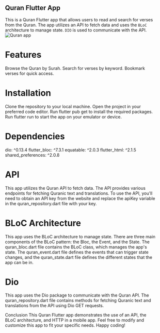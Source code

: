 ## Quran Flutter App
 
This is a Quran Flutter app that allows users to read and search for verses from the Quran. The app utilizes an API to fetch data and uses the `BLoC` architecture to manage state. `DIO` is used to communicate with the API.
<img src="quran_gsg/assets/images/quranfram" alt="Quran app" title="Quran">
# Features
Browse the Quran by Surah.
Search for verses by keyword.
Bookmark verses for quick access.
 
# Installation
Clone the repository to your local machine.
Open the project in your preferred code editor.
Run flutter pub get to install the required packages.
Run flutter run to start the app on your emulator or device.
# Dependencies
 dio: ^0.13.4
flutter_bloc: ^7.3.1
equatable: ^2.0.3
flutter_html: ^2.1.5
shared_preferences: ^2.0.8

# API
This app utilizes the Quran API to fetch data. The API provides various endpoints for fetching Quranic text and translations. To use the API, you'll need to obtain an API key from the website and replace the apiKey variable in the quran_repository.dart file with your key.

# BLoC Architecture
This app uses the BLoC architecture to manage state. There are three main components of the BLoC pattern: the Bloc, the Event, and the State. The quran_bloc.dart file contains the BLoC class, which manages the app's state. The quran_event.dart file defines the events that can trigger state changes, and the quran_state.dart file defines the different states that the app can be in.

#  Dio
This app uses the  Dio package to communicate with the Quran API. The quran_repository.dart file contains methods for fetching Quranic text and translations from the API using  Dio GET requests.

Conclusion
This Quran Flutter app demonstrates the use of an API, the BLoC architecture, and HTTP in a mobile app. Feel free to modify and customize this app to fit your specific needs. Happy coding!







